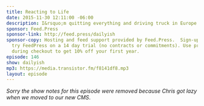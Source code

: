 ```yaml
---
title: Reacting to Life
date: 2015-11-30 12:11:00 -06:00
description: I&rsquo;m quitting everything and driving truck in Europe.
sponsor: Feed.Press
sponsor-link: http://feed.press/dailyish
sponsor-copy: Hosting and feed support provided by Feed.Press.  Sign-up today and
  try FeedPress on a 14 day trial (no contracts or commitments). Use promo code "dailyish"
  during checkout to get 10% off your first year.
episode: 146
show: dailyish
mp3: https://media.transistor.fm/f8141df8.mp3
layout: episode
---
```


<em>Sorry the show notes for this episode were removed because Chris got lazy when we moved to our new CMS</em>.
